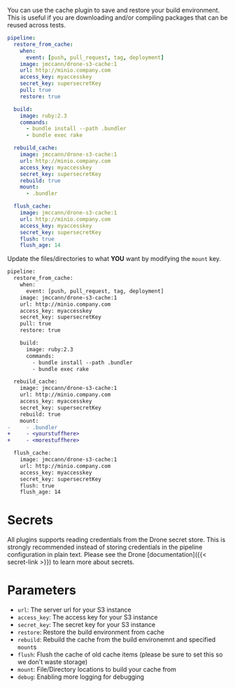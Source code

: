 You can use the cache plugin to save and restore your build environment.  This
is useful if you are downloading and/or compiling packages that can be reused
across tests.

```yaml
pipeline:
  restore_from_cache:
    when:
      event: [push, pull_request, tag, deployment]
    image: jmccann/drone-s3-cache:1
    url: http://minio.company.com
    access_key: myaccesskey
    secret_key: supersecretKey
    pull: true
    restore: true

  build:
    image: ruby:2.3
    commands:
      - bundle install --path .bundler
      - bundle exec rake

  rebuild_cache:
    image: jmccann/drone-s3-cache:1
    url: http://minio.company.com
    access_key: myaccesskey
    secret_key: supersecretKey
    rebuild: true
    mount:
      - .bundler

  flush_cache:
    image: jmccann/drone-s3-cache:1
    url: http://minio.company.com
    access_key: myaccesskey
    secret_key: supersecretKey
    flush: true
    flush_age: 14
```

Update the files/directories to what **YOU** want by modifying the `mount` key.

```diff
pipeline:
  restore_from_cache:
    when:
      event: [push, pull_request, tag, deployment]
    image: jmccann/drone-s3-cache:1
    url: http://minio.company.com
    access_key: myaccesskey
    secret_key: supersecretKey
    pull: true
    restore: true

    build:
      image: ruby:2.3
      commands:
        - bundle install --path .bundler
        - bundle exec rake

  rebuild_cache:
    image: jmccann/drone-s3-cache:1
    url: http://minio.company.com
    access_key: myaccesskey
    secret_key: supersecretKey
    rebuild: true
    mount:
-     - .bundler
+     - <yourstuffhere>
+     - <morestuffhere>

  flush_cache:
    image: jmccann/drone-s3-cache:1
    url: http://minio.company.com
    access_key: myaccesskey
    secret_key: supersecretKey
    flush: true
    flush_age: 14
```

# Secrets

All plugins supports reading credentials from the Drone secret store. This is
strongly recommended instead of storing credentials in the pipeline configuration
in plain text. Please see the Drone [documentation]({{< secret-link >}}) to learn
more about secrets.

# Parameters

* `url`: The server url for your S3 instance
* `access_key`: The access key for your S3 instance
* `secret_key`: The secret key for your S3 instance
* `restore`: Restore the build environment from cache
* `rebuild`: Rebuild the cache from the build environemnt and specified `mount`s
* `flush`: Flush the cache of old cache items (please be sure to set this so we don't waste storage)
* `mount`: File/Directory locations to build your cache from
* `debug`: Enabling more logging for debugging
